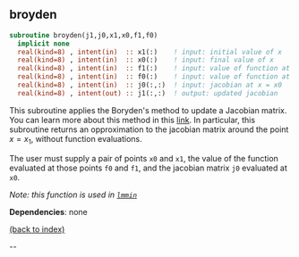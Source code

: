 ## broyden

```fortran
subroutine broyden(j1,j0,x1,x0,f1,f0)
  implicit none
  real(kind=8) , intent(in)  :: x1(:)    ! input: initial value of x
  real(kind=8) , intent(in)  :: x0(:)    ! input: final value of x
  real(kind=8) , intent(in)  :: f1(:)    ! input: value of function at x = x0
  real(kind=8) , intent(in)  :: f0(:)    ! input: value of function at x = x1
  real(kind=8) , intent(in)  :: j0(:,:)  ! input: jacobian at x = x0
  real(kind=8) , intent(out) :: j1(:,:)  ! output: updated jacobian
```

This subroutine applies the Boryden's method to update a Jacobian matrix. You can learn more about this method in this [link](https://en.wikipedia.org/wiki/Broyden%27s_method). In particular, this subroutine returns an opproximation to the jacobian matrix around the point $x=x_1$, without function evaluations.

The user must supply a pair of points $\texttt{x0}$ and $\texttt{x1}$, the value of the function evaluated at those points $\texttt{f0}$ and $\texttt{f1}$, and the jacobian matrix $\texttt{j0}$ evaluated at $\texttt{x0}$.

_Note: this function is used in [`lmmin`](lmmin.md)_

**Dependencies**: none

[(back to index)](../index.md)

--
